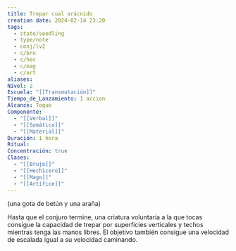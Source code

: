 ```yaml
---
title: Trepar cual arácnido
creation date: 2024-02-14 23:20
tags:
  - state/seedling
  - type/note
  - conj/lv2
  - c/bru
  - c/hec
  - c/mag
  - c/art
aliases: 
Nivel: 2
Escuela: "[[Transmutación]]"
Tiempo_de_Lanzamiento: 1 accion
Alcance: Toque
Componente:
  - "[[Verbal]]"
  - "[[Somático]]"
  - "[[Material]]"
Duración: 1 hora
Ritual: 
Concentración: true
Clases:
  - "[[Brujo]]"
  - "[[Hechicero]]"
  - "[[Mago]]"
  - "[[Artífice]]"
---
```

(una gota de betún y una araña)

Hasta que el conjuro termine, una criatura voluntaria a la que tocas consigue la capacidad de trepar por superficies verticales y techos mientras tenga las manos libres. El objetivo también consigue una velocidad de escalada igual a su velocidad caminando.